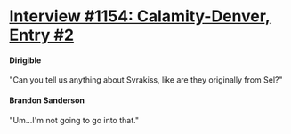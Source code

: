 # [Interview #1154: Calamity-Denver, Entry #2](https://www.theoryland.com/intvmain.php?i=1154#2)

#### Dirigible

"Can you tell us anything about Svrakiss, like are they originally from Sel?"

#### Brandon Sanderson

"Um...I'm not going to go into that."

